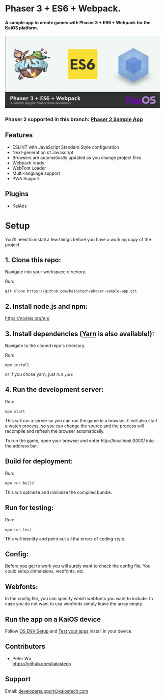 # Phaser 3 + ES6 + Webpack.
#### A sample app to create games with Phaser 3 + ES6 + Webpack for the KaiOS platform.

![Phaser+ES6+Webpack](doc/phaser-es6-webpack.png)

### Phaser 2 supported in this branch: [Phaser 2 Sample App](https://github.com/kaiostech/phaser-sample-app/)

## Features
- ESLINT with JavaScript Standard Style configuration
- Next-generation of Javascript
- Browsers are automatically updated as you change project files
- Webpack ready
- WebFont Loader
- Multi-language support
- PWA Support

## Plugins
- KaiAds

# Setup
You'll need to install a few things before you have a working copy of the project.

## 1. Clone this repo:

Navigate into your workspace directory.

Run:

```git clone https://github.com/kaiostech/phaser-sample-app.git```

## 2. Install node.js and npm:

https://nodejs.org/en/


## 3. Install dependencies ([Yarn](https://yarnpkg.com/) is also available!):

Navigate to the cloned repo's directory.

Run:

```npm install``` 

or if you chose yarn, just run ```yarn```

## 4. Run the development server:

Run:

```npm start```

This will run a server so you can run the game in a browser. It will also start a watch process, so you can change the source and the process will recompile and refresh the browser automatically.

To run the game, open your browser and enter http://localhost:3000/ into the address bar.


## Build for deployment:

Run:

```npm run build```

This will optimize and minimize the compiled bundle.

## Run for testing:

Run:

```npm run test```

This will identify and point out all the errors of coding style.


## Config:
Before you get to work you will surely want to check the config file. You could setup dimensions, webfonts, etc.


## Webfonts:
In the config file, you can specify which webfonts you want to include. In case you do not want to use webfonts simply leave the array empty.


## Run the app on a KaiOS device

Follow [OS ENV Setup](https://developer.kaiostech.com/getting-started/env-setup/os-env-setup) and [Test your apps](https://developer.kaiostech.com/getting-started/build-your-first-package-app/test-your-apps)
install in your device.


## Contributors

- Peter Wu  
https://github.com/kaiostech


## Support

Email: <a href="mailto:developersupport@kaiostech.com">developersupport@kaiostech.com</a>